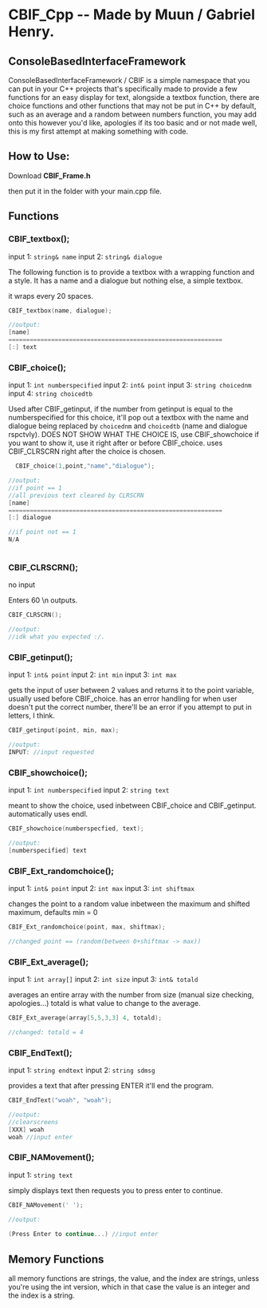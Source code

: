 # CBIF_Cpp -- Made by Muun / Gabriel Henry.
## ConsoleBasedInterfaceFramework

ConsoleBasedInterfaceFramework / CBIF is a simple namespace that you can put in your C++ projects that's specifically made to provide a few functions for an easy display for text, alongside a textbox function, there are choice functions and other functions that may not be put in C++ by default, such as an average and a random between numbers function, you may add onto this however you'd like, apologies if its too basic and or not made well, this is my first attempt at making something with code.

## How to Use:
Download **CBIF_Frame.h**

then put it in the folder with your main.cpp file.

## Functions

### CBIF_textbox();

input 1: `string& name` input 2: `string& dialogue`

The following function is to provide a textbox with a wrapping function
and a style. It has a name and a dialogue but nothing else, a simple textbox.

it wraps every 20 spaces.
```cpp
CBIF_textbox(name, dialogue);

//output:
[name]
============================================================
[:] text
```

### CBIF_choice();

input 1: `int numberspecified` input 2: `int& point` input 3: `string choicednm` input 4: `string choicedtb`

Used after CBIF_getinput, if the number from getinput is equal to the numberspecified for this choice, it'll pop out a textbox with the name and dialogue being replaced by `choicednm` and `choicedtb` (name and dialogue rspctvly).
DOES NOT SHOW WHAT THE CHOICE IS, use CBIF_showchoice if you want to show it, use it right after or before CBIF_choice.
uses CBIF_CLRSCRN right after the choice is chosen.
```cpp
  CBIF_choice(1,point,"name","dialogue");

//output:
//if point == 1
//all previous text cleared by CLRSCRN
[name]
============================================================
[:] dialogue

//if point not == 1
N/A
  
```

### CBIF_CLRSCRN();

no input

Enters 60 \n outputs.
```cpp
CBIF_CLRSCRN();

//output:
//idk what you expected :/.
```

### CBIF_getinput();

input 1: `int& point` input 2: `int min` input 3: `int max`

gets the input of user between 2 values and returns it to the point variable, usually used before CBIF_choice.
has an error handling for when user doesn't put the correct number, there'll be an error if you attempt to put in letters, I think.
```cpp
CBIF_getinput(point, min, max);

//output:
INPUT: //input requested
```

### CBIF_showchoice();

input 1: `int numberspecified` input 2: `string text`

meant to show the choice, used inbetween CBIF_choice and CBIF_getinput.
automatically uses endl.

```cpp
CBIF_showchoice(numberspecfied, text);

//output:
[numberspecified] text
```

### CBIF_Ext_randomchoice();

input 1: `int& point` input 2: `int max` input 3: `int shiftmax`

changes the point to a random value inbetween the maximum and shifted maximum, defaults min = 0

```cpp
CBIF_Ext_randomchoice(point, max, shiftmax);

//changed point == (random(between 0+shiftmax -> max))
```

### CBIF_Ext_average();

input 1: `int array[]` input 2: `int size` input 3: `int& totald`

averages an entire array with the number from size (manual size checking, apologies...)  totald is what value to change to the average.
```cpp
CBIF_Ext_average(array[5,5,3,3] 4, totald);

//changed: totald = 4
```

### CBIF_EndText();

input 1: `string endtext` input 2: `string sdmsg`

provides a text that after pressing ENTER it'll end the program.

```cpp
CBIF_EndText("woah", "woah");

//output:
//clearscreens
[XXX] woah
woah //input enter
```

### CBIF_NAMovement();

input 1: `string text`

simply displays text then requests you to press enter to continue.

```cpp
CBIF_NAMovement(' ');

//output:
 
(Press Enter to continue...) //input enter
```


## Memory Functions

all memory functions are strings, the value, and the index are strings, unless you're using the int version, which in that case the value is an integer and the index is a string.
